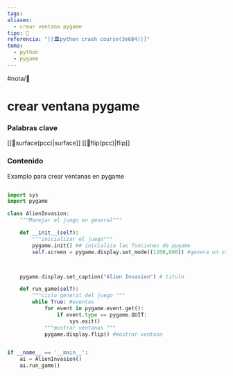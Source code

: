```yaml
---
tags: 
aliases:
  - crear ventana pygame
tipo: 📑
referencia: "[[🏛️python crash course(3e684)]]"
tema:
  - python
  - pygame
---
```


#nota/📑


# crear ventana pygame

### Palabras clave
[[📑surface(pcc)|surface]]
[[📑flip(pcc)|flip]]


### Contenido

Examplo para crear ventanas en pygame 

```python

import sys
import pygame 

class AlienInvasion:
    """Manejar el juego en general"""

    def __init__(self):
        """inicializar el juego"""
        pygame.init() ## inicializa las funciones de pygame
        self.screen = pygame.display.set_mode((1200,800)) #genera un surface



	pygame.display.set_caption("Alien Invasion") # titulo

    def run_game(self):
        """ciclo general del juego """
        while True: #eventos
            for event in pygame.event.get():
                if event.type == pygame.QUIT:
                    sys.exit()
            """mostrar ventanas """
            pygame.display.flip() #mostrar ventana


if __name__ == '__main__':
    ai = AlienInvasion()
    ai.run_game()
```
